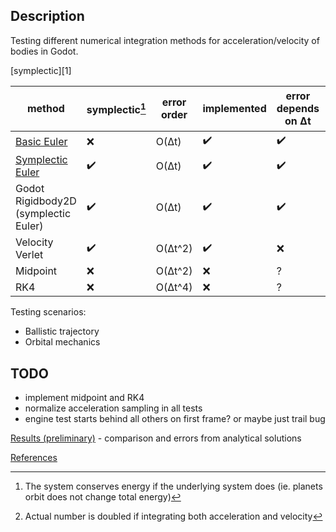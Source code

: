## Description
Testing different numerical integration methods for acceleration/velocity of bodies in Godot.

[symplectic][1]

| method          | symplectic[^1] | error order | implemented | error depends on Δt | samples per step[^2] |
|-----------------|------------|-------------|-------------|---------------------|------------------|
| [Basic Euler](https://en.wikipedia.org/wiki/Euler_method)                    | ❌          | O(Δt)       | ✔️           | ✔️                   | 1                |
| [Symplectic Euler](https://en.wikipedia.org/wiki/Semi-implicit_Euler_method) | ✔️          | O(Δt)       | ✔️           | ✔️                   | 1                |
| Godot Rigidbody2D (symplectic Euler)                                         | ✔️          | O(Δt)       | ✔️           | ✔️                   | 1                |
| Velocity Verlet                                                              | ✔️          | O(Δt^2)     | ✔️           | ❌                   | 1                |
| Midpoint                                                                     | ❌          | O(Δt^2)     | ❌           | ?                   | 2                |
| RK4                                                                          | ❌          | O(Δt^4)     | ❌           | ?                   | 4                |

[^1]: The system conserves energy if the underlying system does (ie. planets orbit does not change total energy)

[^2]: Actual number is doubled if integrating both acceleration and velocity

Testing scenarios:
- Ballistic trajectory
- Orbital mechanics

## TODO
- implement midpoint and RK4
- normalize acceleration sampling in all tests
- engine test starts behind all others on first frame? or maybe just trail bug

[Results (preliminary)](results.md) - comparison and errors from analytical solutions

[References](references.md)